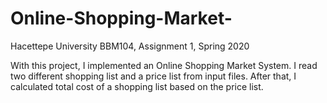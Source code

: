 # Online-Shopping-Market-
Hacettepe University BBM104, Assignment 1, Spring 2020

With this project, I implemented an Online Shopping Market System. I read two different shopping list and a price list from input files. After that, I calculated total cost of a shopping list based on the price list.
